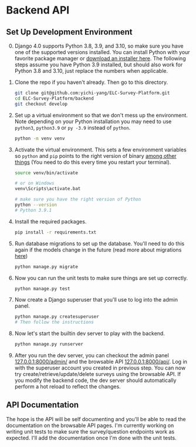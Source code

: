# Backend API

## Set Up Development Environment

0. Django 4.0 supports Python 3.8, 3.9, and 3.10, so make sure you have one of
    the supported versions installed. You can install Python with your favorite
    package manager or [download an installer here](https://www.python.org/).
    The following steps assume you have Python 3.9 installed, but should also
    work for Python 3.8 and 3.10, just replace the numbers when applicable.

1. Clone the repo if you haven't already. Then go to this directory.

    ``` bash
    git clone git@github.com:yichi-yang/ELC-Survey-Platform.git
    cd ELC-Survey-Platform/backend
    git checkout develop
    ```

2. Set up a virtual environment so that we don't mess up the environment. Note
    depending on your Python installation you may need to use `python3`,
    `python3.9` or `py -3.9` instead of `python`.

    ``` bash
    python -m venv venv
    ```

3. Activate the virtual environment. This sets a few environment variables so
    `python` and `pip` points to the right version of binary
    [among other things](https://docs.python.org/3/library/venv.html)
    (You need to do this every time you restart your terminal).

    ``` bash
    source venv/bin/activate

    # or on Windows
    venv\Scripts\activate.bat

    # make sure you have the right version of Python
    python --version
    # Python 3.9.1
    ```

4. Install the required packages.

    ``` bash
    pip install -r requirements.txt
    ```

5. Run database migrations to set up the database. You'll need to do this again
    if the models change in the future (read more about migrations
    [here](https://docs.djangoproject.com/zh-hans/4.0/topics/migrations/))

    ``` bash
    python manage.py migrate
    ```

6. Now you can run the unit tests to make sure things are set up correctly.

    ``` bash
    python manage.py test
    ```

7. Now create a Django superuser that you'll use to log into the admin panel.

    ``` bash
    python manage.py createsuperuser
    # Then follow the instructions
    ```

8. Now let's start the builtin dev server to play with the backend.

    ``` bash
    python manage.py runserver
    ```

9. After you run the dev server, you can checkout the admin panel
    [127.0.0.1:8000/admin/](http://127.0.0.1:8000/admin/) and the browsable API
    [127.0.0.1:8000/api/](http://127.0.0.1:8000/api/). Log in with the superuser
    account you created in previous step. You can now try
    create/retrieve/update/delete surveys using the browsable API. If you modify
    the backend code, the dev server should automatically perform a hot reload
    to reflect the changes.

## API Documentation

The hope is the API will be self documenting and you'll be able to read the
documentation on the browsable API pages. I'm currently working on writing
unit tests to make sure the survey/question endpoints work as expected. I'll add
the documentation once I'm done with the unit tests.
